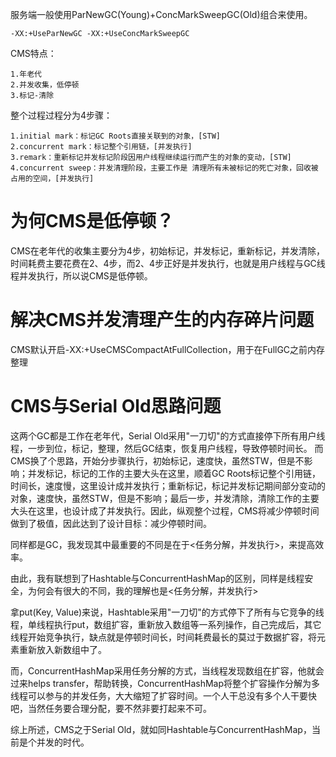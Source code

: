服务端一般使用ParNewGC(Young)+ConcMarkSweepGC(Old)组合来使用。
	
	-XX:+UseParNewGC -XX:+UseConcMarkSweepGC
	
CMS特点：
	
	1.年老代
	2.并发收集，低停顿
	3.标记-清除
	
整个过程过程分为4步骤：
	
	1.initial mark：标记GC Roots直接关联到的对象，[STW]
	2.concurrent mark：标记整个引用链，[并发执行]
	3.remark：重新标记并发标记阶段因用户线程继续运行而产生的对象的变动，[STW]
	4.concurrent sweep：并发清理阶段，主要工作是 清理所有未被标记的死亡对象，回收被占用的空间，[并发执行]
	
# 为何CMS是低停顿？

CMS在老年代的收集主要分为4步，初始标记，并发标记，重新标记，并发清除，时间耗费主要花费在2、4步，而2、4步正好是并发执行，也就是用户线程与GC线程并发执行，所以说CMS是低停顿。

# 解决CMS并发清理产生的内存碎片问题

CMS默认开启-XX:+UseCMSCompactAtFullCollection，用于在FullGC之前内存整理

# CMS与Serial Old思路问题

这两个GC都是工作在老年代，Serial Old采用"一刀切"的方式直接停下所有用户线程，一步到位，标记，整理，然后GC结束，恢复用户线程，导致停顿时间长。
而CMS换了个思路，开始分步骤执行，初始标记，速度快，虽然STW，但是不影响；并发标记，标记的工作的主要大头在这里，顺着GC Roots标记整个引用链，时间长，速度慢，这里设计成并发执行；重新标记，标记并发标记期间部分变动的对象，速度快，虽然STW，但是不影响；最后一步，并发清除，清除工作的主要大头在这里，也设计成了并发执行。因此，纵观整个过程，CMS将减少停顿时间做到了极值，因此达到了设计目标：减少停顿时间。

同样都是GC，我发现其中最重要的不同是在于<任务分解，并发执行>，来提高效率。

由此，我有联想到了Hashtable与ConcurrentHashMap的区别，同样是线程安全，为何会有很大的不同，我的理解也是<任务分解，并发执行>

拿put(Key, Value)来说，Hashtable采用"一刀切"的方式停下了所有与它竞争的线程，单线程执行put，数组扩容，重新放入数组等一系列操作，自己完成后，其它线程开始竞争执行，缺点就是停顿时间长，时间耗费最长的莫过于数据扩容，将元素重新放入新数组中了。

而，ConcurrentHashMap采用任务分解的方式，当线程发现数组在扩容，他就会过来helps transfer，帮助转换，ConcurrentHashMap将整个扩容操作分解为多线程可以参与的并发任务，大大缩短了扩容时间。一个人干总没有多个人干要快吧，当然任务要合理分配，要不然非要打起来不可。

综上所述，CMS之于Serial Old，就如同Hashtable与ConcurrentHashMap，当前是个并发的时代。







